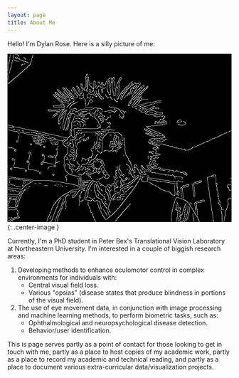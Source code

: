 ```yaml
---
layout: page
title: About Me
---
```


Hello! I'm Dylan Rose. Here is a silly picture of me:

![Test.](/assets/silly_picture.jpg){: .center-image }

Currently, I'm a PhD student in Peter Bex's Translational Vision Laboratory at Northeastern University. I'm interested in a couple of biggish research areas:

1. Developing methods to enhance oculomotor control in complex environments for individuals with:
   * Central visual field loss.
   * Various "opsias" (disease states that produce blindness in portions of the visual field).
2. The use of eye movement data, in conjunction with image processing and machine learning methods, to perform biometric tasks, such as:
   * Ophthalmological and neuropsychological disease detection.
   * Behavior/user identification.

This is page serves partly as a point of contact for those looking to get in touch with me, partly as a place to host copies of my academic work, partly as a place to record my academic and technical reading, and partly as a place to document various extra-curricular data/visualization projects.
